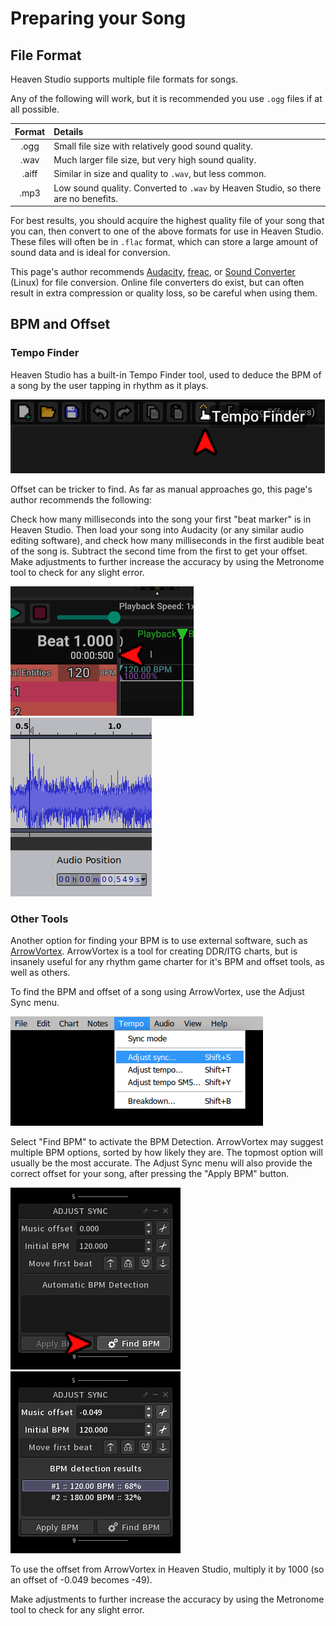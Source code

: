# Preparing your Song

## File Format

Heaven Studio supports multiple file formats for songs.

Any of the following will work, but it is recommended you use `.ogg` files if at all possible.

|Format|Details|
|:-:|:--|
|.ogg|Small file size with relatively good sound quality.
|.wav|Much larger file size, but very high sound quality.
|.aiff|Similar in size and quality to `.wav`, but less common.
|.mp3|Low sound quality. Converted to `.wav` by Heaven Studio, so there are no benefits.

For best results, you should acquire the highest quality file of your song that you can, then convert to one of the above formats for use in Heaven Studio.
These files will often be in `.flac` format, which can store a large amount of sound data and is ideal for conversion.

This page's author recommends [Audacity](https://www.audacityteam.org/), [freac](https://www.freac.org/), or [Sound Converter](https://soundconverter.org/) (Linux) for file conversion.
Online file converters do exist, but can often result in extra compression or quality loss, so be careful when using them.

## BPM and Offset

### Tempo Finder

Heaven Studio has a built-in Tempo Finder tool, used to deduce the BPM of a song by the user tapping in rhythm as it plays.

![The Tempo Finder can be activated by selecting the pointing finger icon in the top bar of the Editor.](assets/tempofinder-cropped.png)

Offset can be tricker to find. As far as manual approaches go, this page's author recommends the following:

Check how many milliseconds into the song your first "beat marker" is in Heaven Studio. Then load your song into Audacity (or any similar audio editing software), and check how many milliseconds in the first audible beat of the song is. Subtract the second time from the first to get your offset. Make adjustments to further increase the accuracy by using the Metronome tool to check for any slight error.

![The milliseconds of a beat can be found underneath the "Beat 1.000" indicator at the top-left of the timeline.](assets/tempofinder-offset-milli.png)
![In Audacity, after moving the cursor to the start of your first beat, the milliseconds can be found in the Audio Position indicator at the bottom of the screen.](assets/tempofinder-offset-audacity.png)

### Other Tools

Another option for finding your BPM is to use external software, such as [ArrowVortex](https://arrowvortex.ddrnl.com/).
ArrowVortex is a tool for creating DDR/ITG charts, but is insanely useful for any rhythm game charter for it's BPM and offset tools, as well as others.

To find the BPM and offset of a song using ArrowVortex, use the Adjust Sync menu.

![Open the Tempo menu and select "Adjust sync..." (or press Shift+T)](assets/arrowvortex-sync.png)

Select "Find BPM" to activate the BPM Detection.
ArrowVortex may suggest multiple BPM options, sorted by how likely they are. The topmost option will usually be the most accurate.
The Adjust Sync menu will also provide the correct offset for your song, after pressing the "Apply BPM" button.

![The "Find BPM" button is at the bottom-right of the popup.](assets/arrowvortex-adjust-find.png)
![After selecting "Apply BPM", the BPM and offset of your song will appear at the top of the popup.](assets/arrowvortex-adjust-detect.png)

To use the offset from ArrowVortex in Heaven Studio, multiply it by 1000 (so an offset of -0.049 becomes -49).

Make adjustments to further increase the accuracy by using the Metronome tool to check for any slight error.
